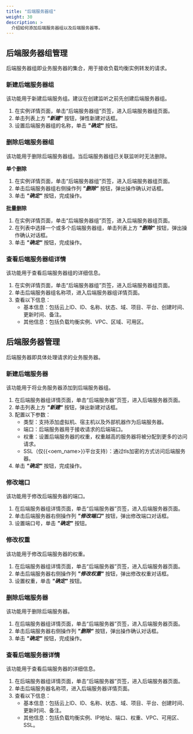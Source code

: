 ```yaml
---
title: "后端服务器组"
weight: 30
description: >
  介绍如何添加后端服务器组以及后端服务器等。 
---
```


## 后端服务器组管理

后端服务器组即业务服务器的集合，用于接收负载均衡实例转发的请求。

### 新建后端服务器组

该功能用于新建后端服务组。建议在创建监听之前先创建后端服务器组。

1. 在实例详情页面，单击“后端服务器组”页签，进入后端服务器组页面。
2. 单击列表上方 **_"新建"_** 按钮，弹性新建对话框。
3. 设置后端服务器组的名称，单击 **_"确定"_** 按钮。

### 删除后端服务器组

该功能用于删除后端服务器组。当后端服务器组已关联监听时无法删除。

**单个删除**

1. 在实例详情页面，单击“后端服务器组”页签，进入后端服务器组页面。
2. 单击后端服务器组右侧操作列 **_"删除"_** 按钮，弹出操作确认对话框。
3. 单击 **_"确定"_** 按钮，完成操作。

**批量删除**

1. 在实例详情页面，单击“后端服务器组”页签，进入后端服务器组页面。
2. 在列表中选择一个或多个后端服务器组，单击列表上方 **_"删除"_** 按钮，弹出操作确认对话框。
3. 单击 **_"确定"_** 按钮，完成操作。

### 查看后端服务器组详情

该功能用于查看后端服务器组的详细信息。

1. 在实例详情页面，单击“后端服务器组”页签，进入后端服务器组页面。
2. 单击后端服务器组名称项，进入后端服务器组详情页面。
3. 查看以下信息：
    - 基本信息：包括云上ID、ID、名称、状态、域、项目、平台、创建时间、更新时间、备注。
    - 其他信息：包括负载均衡实例、VPC、区域、可用区。

## 后端服务器管理

后端服务器即具体处理请求的业务服务器。

### 新建后端服务器

该功能用于将业务服务器添加到后端服务器组。

1. 在后端服务器组详情页面，单击“后端服务器”页签，进入后端服务器页面。
2. 单击列表上方 **_"新建"_** 按钮，弹出新建对话框。
3. 配置以下参数：
    - 类型：支持添加虚拟机、宿主机以及外部机器作为后端服务器。
    - 端口：后端服务器用于接收请求的后端端口。
    - 权重：设置后端服务器的权重，权重越高的服务器将被分配到更多的访问请求。
    - SSL（仅{{<oem_name>}}平台支持）：通过tls加密的方式访问后端服务器。
4. 单击 **_"确定"_** 按钮，完成操作。 

### 修改端口

该功能用于修改后端服务器的端口。

1. 在后端服务器组详情页面，单击“后端服务器”页签，进入后端服务器页面。
2. 单击后端服务器右侧操作列 **_"修改端口"_** 按钮，弹出修改端口对话框。
3. 设置端口号，单击 **_"确定"_** 按钮。

### 修改权重

该功能用于修改后端服务器的权重。

1. 在后端服务器组详情页面，单击“后端服务器”页签，进入后端服务器页面。
2. 单击后端服务器右侧操作列 **_"修改权重"_** 按钮，弹出修改权重对话框。
3. 设置权重，单击 **_"确定"_** 按钮。

### 删除后端服务器

该功能用于删除后端服务器。

1. 在后端服务器组详情页面，单击“后端服务器”页签，进入后端服务器页面。
2. 单击后端服务器右侧操作列 **_"删除"_** 按钮，弹出操作确认对话框。
3. 单击 **_"确定"_** 按钮，完成操作。

### 查看后端服务器详情

该功能用于查看后端服务器的详细信息。

1. 在后端服务器组详情页面，单击“后端服务器”页签，进入后端服务器页面。
2. 单击后端服务器名称项，进入后端服务器详情页面。
3. 查看以下信息：
    - 基本信息：包括云上ID、ID、名称、状态、域、项目、平台、创建时间、更新时间、备注。
    - 其他信息：包括负载均衡实例、IP地址、端口、权重、VPC、可用区、SSL。